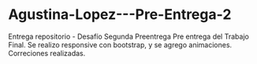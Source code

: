 # Agustina-Lopez---Pre-Entrega-2
Entrega repositorio - Desafío Segunda Preentrega
Pre entrega del Trabajo Final. 
Se realizo responsive con bootstrap, y se agrego animaciones. 
Correciones realizadas. 

